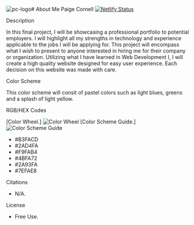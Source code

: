 ![pc-logo](https://github.com/RVCC-IDMX/about-me-paigecornell/assets/159052416/1af59ab1-56ae-4b36-a0c4-8581311e30bd)# About Me
Paige Cornell
[![Netlify Status](https://api.netlify.com/api/v1/badges/426b48b0-7243-462d-95ab-f21eef936fd9/deploy-status)](https://app.netlify.com/sites/about-me-paigecornell/deploys) 

Description

In this final project, I will be showcasing a professional portfolio to potential employers. I will highlight all my strengths in technology and experience applicable to the jobs I will be applying for. This project will encompass what I wish to present to anyone interested in hiring me for their company or organization. Utilizing what I have learned in Web Development I, I will create a high quality website designed for easy user experience. Each decision on this website was made with care.

Color Scheme

This color scheme will consit of pastel colors such as light blues, greens and a splash of light yellow.

RGB/HEX Codes

[Color Wheel.] ![Color Wheel](https://github.com/RVCC-IDMX/about-me-paigecornell/assets/159052416/8eb94027-239c-4ffc-9171-7020fe8d44b9) [Color Scheme Guide.] ![Color Scheme Guide](https://github.com/RVCC-IDMX/about-me-paigecornell/assets/159052416/d1a3f967-155e-4d88-94bf-08598466a7a4)

- #B3FACD
- #2AD4FA
- #F9FAB4
- #4BFA72
- #2A93FA
- #7EFAE8

Citations
- N/A.

License
- Free Use.
